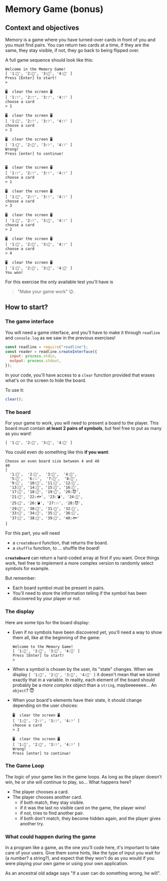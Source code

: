 # Memory Game (bonus)

## Context and objectives

Memory is a game where you have turned-over cards in front of you and you must find pairs.
You can return two cards at a time, if they are the same, they stay visible, if not, they go back to being flipped over.

A full game sequence should look like this:

```shell
Welcome in the Memory Game!
[ '1:🐰', '2:🎃', '3:🐰', '4:🎃' ]
Press [Enter] to start!
>

🖥  clear the screen 🖥
[ '1:❔', '2:❔', '3:❔', '4:❔' ]
choose a card
> 1

🖥  clear the screen 🖥
[ '1:🐰', '2:❔', '3:❔', '4:❔' ]
choose a card
> 2

🖥  clear the screen 🖥
[ '1:🐰', '2:🎃', '3:❔', '4:❔' ]
Wrong!
Press [enter] to continue!


🖥  clear the screen 🖥
[ '1:❔', '2:❔', '3:❔', '4:❔' ]
choose a card
> 1

🖥  clear the screen 🖥
[ '1:🐰', '2:❔', '3:❔', '4:❔' ]
choose a card
> 3

🖥  clear the screen 🖥
[ '1:🐰', '2:❔', '3:🐰', '4:❔' ]
choose a card
> 2

🖥  clear the screen 🖥
[ '1:🐰', '2:🎃', '3:🐰', '4:❔' ]
choose a card
> 4

🖥  clear the screen 🖥
[ '1:🐰', '2:🎃', '3:🐰', '4:🎃' ]
You won!
```

For this exercise the only available test you'll have is

> "Make your game work" 😉.

## How to start?

### The game interface

You will need a game interface, and you'll have to make it through `readline` and `console.log` as we saw in the previous exercises!

```js
const readline = require("readline");
const reader = readline.createInterface({
  input: process.stdin,
  output: process.stdout,
});
```

In your code, you'll have access to a `clear` function provided that erases what's on the screen to hide the board.

To use it:

```js
clear();
```

### The board

For your game to work, you will need to present a board to the player.
This board must contain **at least 2 pairs of symbols**, but feel free to put as many as you want!

```shell
[ '1:🐰', '2:🎃', '3:🐰', '4:🎃' ]
```

You could even do something like this **if you want**:

```shell
Choose an even board size between 4 and 40
40
[
  '1:🍑',  '2:🌳',  '3:👾',  '4:👻',
  '5:🦊',  '6:💥',  '7:🥶',  '8:🍏',
  '9:💋',  '10:🤖', '11:🤖', '12:🎃',
  '13:🥗', '14:🐇', '15:🦊', '16:🥗',
  '17:👻', '18:🚗', '19:👾', '20:😈',
  '21:👢', '22:🐟', '23:💣', '24:🤡',
  '25:🐇', '26:💣', '27:💥', '28:😈',
  '29:🥶', '30:🦷', '31:🌳', '32:🤡',
  '33:🦷', '34:🍑', '35:🍏', '36:💋',
  '37:👢', '38:🚗', '39:🎃', '40:🐟'
]
```

For this part, you will need

- a `createBoard` function, that returns the board.
- a `shuffle` function, to ... shuffle the board!

**`createBoard`** can return a hard-coded array at first if you want. Once things work, feel free to implement a more complex version to randomly select symbols for example.

But remember:

- Each board symbol must be present in pairs.
- You'll need to store the information telling if the symbol has been discovered by your player or not.

### The display

Here are some tips for the board display:

- Even if no symbols have been discovered yet, you'll need a way to show them all, like at the beginning of the game:
  ```shell
  Welcome to the Memory Game!
  [ '1:🐰', '2:🎃', '3:🐰', '4:🎃' ]
  Press [Enter] to start!
  >
  ```
- When a symbol is chosen by the user, its "state" changes. When we display `[ '1:🐰', '2:🎃', '3:🐰', '4:🎃' ]` it doesn't mean that we stored exactly that in a variable. In reality, each element of the board should probably be a _more complex_ object than a `string`, maybeeeeeee... An `object`? 😇
- When your board's elements have their state, it should change depending on the user choices:

  ```shell
  🖥  clear the screen 🖥
  [ '1:🐰', '2:❔', '3:❔', '4:❔' ]
  choose a card
  > 2

  🖥  clear the screen 🖥
  [ '1:🐰', '2:🎃', '3:❔', '4:❔' ]
  Wrong!
  Press [enter] to continue!
  ```

### The Game Loop

The logic of your game lies in the game loops. As long as the player doesn't win, he or she will continue to play, so... What happens here?

- The player chooses a card.
- The player chooses another card.
  - if both match, they stay visible.
  - if it was the last no visible card on the game, the player wins!
  - if not, tries to find another pair.
  - if both don't match, they become hidden again, and the player gives another try.

### What could happen during the game

In a program like a game, as the one you'll code here, it's important to take care of your users.
Give them some hints, like the type of input you wait for (a number? a string?), and expect that they won't do as you would if you were playing your own game or using your own application.

As an ancestral old adage says "If a user can do something wrong, he will".
